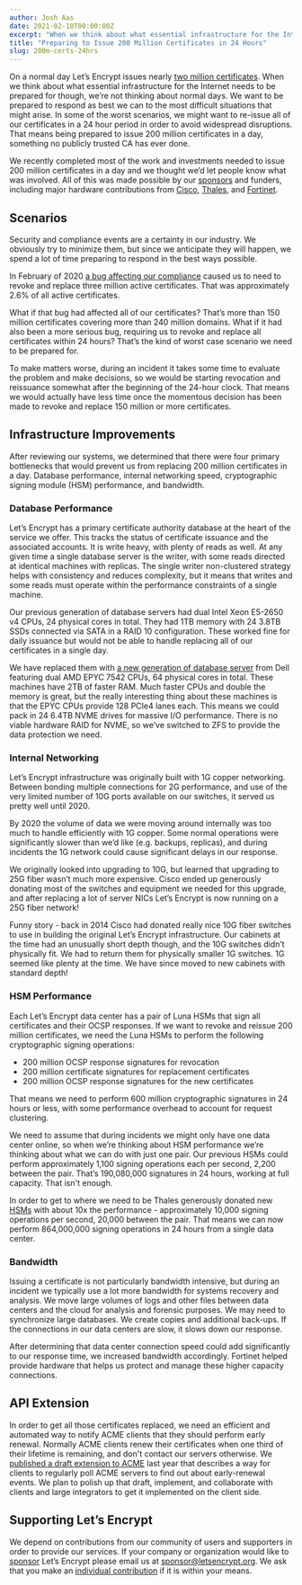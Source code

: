 ```yaml
---
author: Josh Aas
date: 2021-02-10T00:00:00Z
excerpt: "When we think about what essential infrastructure for the Internet needs to be prepared for though, we’re not thinking about normal days. We want to be prepared to respond as best we can to the most difficult situations that might arise."
title: "Preparing to Issue 200 Million Certificates in 24 Hours"
slug: 200m-certs-24hrs
---
```


On a normal day Let’s Encrypt issues nearly [two million certificates](/stats/). When we think about what essential infrastructure for the Internet needs to be prepared for though, we’re not thinking about normal days. We want to be prepared to respond as best we can to the most difficult situations that might arise. In some of the worst scenarios, we might want to re-issue all of our certificates in a 24 hour period in order to avoid widespread disruptions. That means being prepared to issue 200 million certificates in a day, something no publicly trusted CA has ever done.

We recently completed most of the work and investments needed to issue 200 million certificates in a day and we thought we’d let people know what was involved. All of this was made possible by our [sponsors](/sponsors/) and funders, including major hardware contributions from [Cisco](https://www.cisco.com/), [Thales](https://www.thalesgroup.com/en), and [Fortinet](https://www.fortinet.com/).

## Scenarios

Security and compliance events are a certainty in our industry. We obviously try to minimize them, but since we anticipate they will happen, we spend a lot of time preparing to respond in the best ways possible.

In February of 2020 [a bug affecting our compliance](https://community.letsencrypt.org/t/2020-02-29-caa-rechecking-bug/114591/) caused us to need to revoke and replace three million active certificates. That was approximately 2.6% of all active certificates.

What if that bug had affected all of our certificates? That’s more than 150 million certificates covering more than 240 million domains. What if it had also been a more serious bug, requiring us to revoke and replace all certificates within 24 hours? That’s the kind of worst case scenario we need to be prepared for.

To make matters worse, during an incident it takes some time to evaluate the problem and make decisions, so we would be starting revocation and reissuance somewhat after the beginning of the 24-hour clock. That means we would actually have less time once the momentous decision has been made to revoke and replace 150 million or more certificates.

## Infrastructure Improvements

After reviewing our systems, we determined that there were four primary bottlenecks that would prevent us from replacing 200 million certificates in a day. Database performance, internal networking speed, cryptographic signing module (HSM) performance, and bandwidth.

### Database Performance

Let’s Encrypt has a primary certificate authority database at the heart of the service we offer. This tracks the status of certificate issuance and the associated accounts. It is write heavy, with plenty of reads as well. At any given time a single database server is the writer, with some reads directed at identical machines with replicas. The single writer non-clustered strategy helps with consistency and reduces complexity, but it means that writes and some reads must operate within the performance constraints of a single machine.

Our previous generation of database servers had dual Intel Xeon E5-2650 v4 CPUs, 24 physical cores in total. They had 1TB memory with 24 3.8TB SSDs connected via SATA in a RAID 10 configuration. These worked fine for daily issuance but would not be able to handle replacing all of our certificates in a single day.

We have replaced them with [a new generation of database server](/2021/01/21/next-gen-database-servers.html) from Dell featuring dual AMD EPYC 7542 CPUs, 64 physical cores in total. These machines have 2TB of faster RAM. Much faster CPUs and double the memory is great, but the really interesting thing about these machines is that the EPYC CPUs provide 128 PCIe4 lanes each. This means we could pack in 24 6.4TB NVME drives for massive I/O performance. There is no viable hardware RAID for NVME, so we’ve switched to ZFS to provide the data protection we need.

### Internal Networking

Let’s Encrypt infrastructure was originally built with 1G copper networking. Between bonding multiple connections for 2G performance, and use of the very limited number of 10G ports available on our switches, it served us pretty well until 2020. 

By 2020 the volume of data we were moving around internally was too much to handle efficiently with 1G copper. Some normal operations were significantly slower than we’d like (e.g. backups, replicas), and during incidents the 1G network could cause significant delays in our response.

We originally looked into upgrading to 10G, but learned that upgrading to 25G fiber wasn’t much more expensive. Cisco ended up generously donating most of the switches and equipment we needed for this upgrade, and after replacing a lot of server NICs Let’s Encrypt is now running on a 25G fiber network!

Funny story - back in 2014 Cisco had donated really nice 10G fiber switches to use in building the original Let’s Encrypt infrastructure. Our cabinets at the time had an unusually short depth though, and the 10G switches didn’t physically fit. We had to return them for physically smaller 1G switches. 1G seemed like plenty at the time. We have since moved to new cabinets with standard depth!

### HSM Performance

Each Let’s Encrypt data center has a pair of Luna HSMs that sign all certificates and their OCSP responses. If we want to revoke and reissue 200 million certificates, we need the Luna HSMs to perform the following cryptographic signing operations:

* 200 million OCSP response signatures for revocation
* 200 million certificate signatures for replacement certificates
* 200 million OCSP response signatures for the new certificates

That means we need to perform 600 million cryptographic signatures in 24 hours or less, with some performance overhead to account for request clustering.

We need to assume that during incidents we might only have one data center online, so when we’re thinking about HSM performance we’re thinking about what we can do with just one pair. Our previous HSMs could perform approximately 1,100 signing operations each per second, 2,200 between the pair. That’s 190,080,000 signatures in 24 hours, working at full capacity. That isn't enough.

In order to get to where we need to be Thales generously donated new [HSMs](https://cpl.thalesgroup.com/encryption/hardware-security-modules) with about 10x the performance - approximately 10,000 signing operations per second, 20,000 between the pair. That means we can now perform 864,000,000 signing operations in 24 hours from a single data center.

### Bandwidth

Issuing a certificate is not particularly bandwidth intensive, but during an incident we typically use a lot more bandwidth for systems recovery and analysis. We move large volumes of logs and other files between data centers and the cloud for analysis and forensic purposes. We may need to synchronize large databases. We create copies and additional back-ups. If the connections in our data centers are slow, it slows down our response.

After determining that data center connection speed could add significantly to our response time, we increased bandwidth accordingly. Fortinet helped provide hardware that helps us protect and manage these higher capacity connections.

## API Extension

In order to get all those certificates replaced, we need an efficient and automated way to notify ACME clients that they should perform early renewal. Normally ACME clients renew their certificates when one third of their lifetime is remaining, and don't contact our servers otherwise. We [published a draft extension to ACME](https://mailarchive.ietf.org/arch/msg/acme/b-RddSX8TdGYvO3f9c7Lzg6I2I4/) last year that describes a way for clients to regularly poll ACME servers to find out about early-renewal events. We plan to polish up that draft, implement, and collaborate with clients and large integrators to get it implemented on the client side.

## Supporting Let’s Encrypt

We depend on contributions from our community of users and supporters in order to provide our services. If your company or organization would like to [sponsor](/become-a-sponsor/) Let’s Encrypt please email us at [sponsor@letsencrypt.org](mailto:sponsor@letsencrypt.org). We ask that you make an [individual contribution](/donate/) if it is within your means.
